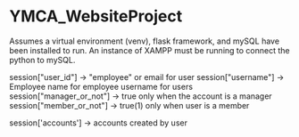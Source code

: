 # YMCA_WebsiteProject
Assumes a virtual environment (venv), flask framework, and mySQL have been installed to run.
An instance of XAMPP must be running to connect the python to mySQL.

session["user_id"] -> "employee" or email for user
session["username"] -> Employee name for employee
                        username for users
session["manager_or_not"] -> true only when the account is a manager
session["member_or_not"] -> true(1) only when user is a member

session['accounts'] -> accounts created by user

